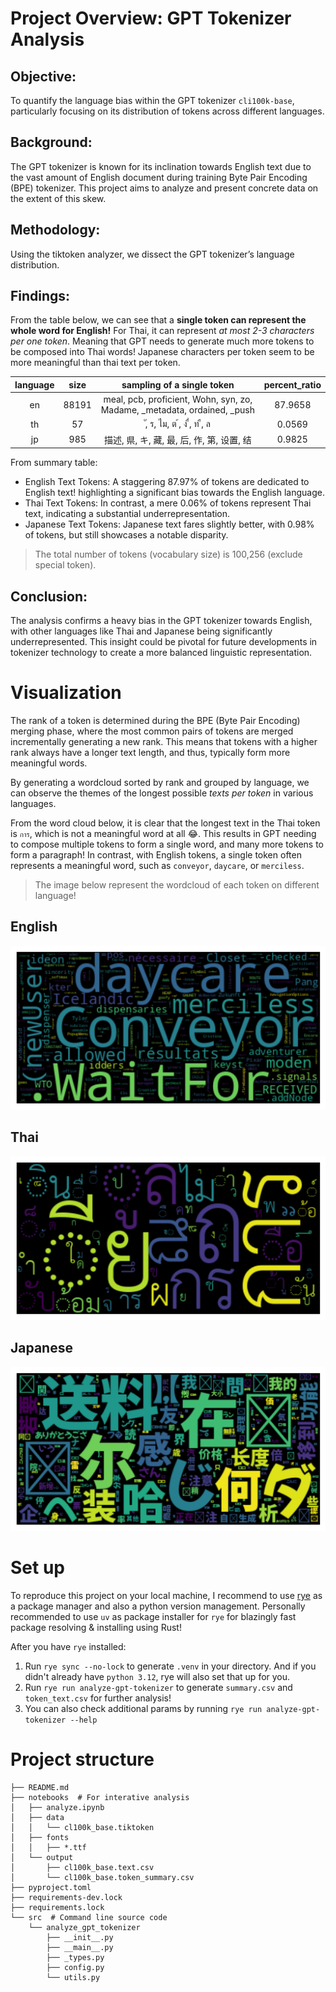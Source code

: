 # Project Overview: GPT Tokenizer Analysis
## Objective: 
To quantify the language bias within the GPT tokenizer `cli100k-base`, particularly focusing on its distribution of tokens across different languages.

## Background: 
The GPT tokenizer is known for its inclination towards English text due to the vast amount of English document during training Byte Pair Encoding (BPE) tokenizer. This project aims to analyze and present concrete data on the extent of this skew.

## Methodology: 
Using the tiktoken analyzer, we dissect the GPT tokenizer’s language distribution.

## Findings:

From the table below, we can see that a **single token can represent the whole word for English!** For Thai, it can represent *at most 2-3 characters per one token*. Meaning that GPT needs to generate much more tokens to be composed into Thai words! Japanese characters per token seem to be more meaningful than thai text per token.

| language | size | sampling of a single token | percent_ratio |
| :--: | :--: | :--: | :--: |
| en |	88191 |	 meal,   pcb,   proficient, Wohn, syn, zo, Madame, _metadata, ordained, _push | 87.9658
| th |	57 | 	ั, ร, ไม, ต ้, ง ื่, ท ื, ล	| 0.0569
| jp |	985 |	描述, 県, キ, 藏, 最, 后, 作, 第, 设置, 结	| 0.9825

From summary table:
* English Text Tokens: A staggering 87.97% of tokens are dedicated to English text! highlighting a significant bias towards the English language.
* Thai Text Tokens: In contrast, a mere 0.06% of tokens represent Thai text, indicating a substantial underrepresentation.
* Japanese Text Tokens: Japanese text fares slightly better, with 0.98% of tokens, but still showcases a notable disparity.  

> The total number of tokens (vocabulary size) is 100,256 (exclude special token).

## Conclusion: 
The analysis confirms a heavy bias in the GPT tokenizer towards English, with other languages like Thai and Japanese being significantly underrepresented. This insight could be pivotal for future developments in tokenizer technology to create a more balanced linguistic representation.

# Visualization
The rank of a token is determined during the BPE (Byte Pair Encoding) merging phase, where the most common pairs of tokens are merged incrementally generating a new rank. This means that tokens with a higher rank always have a longer text length, and thus, typically form more meaningful words.

By generating a wordcloud sorted by rank and grouped by language, we can observe the themes of the longest possible *texts per token* in various languages.

From the word cloud below, it is clear that the longest text in the Thai token is `การ`, which is not a meaningful word at all 😂. This results in GPT needing to compose multiple tokens to form a single word, and many more tokens to form a paragraph! In contrast, with English tokens, a single token often represents a meaningful word, such as `conveyor`, `daycare`, or `merciless`.

> The image below represent the wordcloud of each token on different language!

## English
<img src="pics/en_wordcloud.jpg.png" width="auto">

## Thai
<img src="pics/th_wordcloud.jpg.png" width="auto">

## Japanese
<img src="pics/jp_wordcloud.jpg.png" width="auto">

# Set up

To reproduce this project on your local machine, I recommend to use [rye](https://rye-up.com/) as a package manager and also a python version management. Personally recommended to use `uv` as package installer for `rye` for blazingly fast package resolving & installing using Rust!

After you have `rye` installed:

1. Run `rye sync --no-lock` to generate `.venv` in your directory. And if you didn't already have `python 3.12`, rye will also set that up for you.
2. Run `rye run analyze-gpt-tokenizer` to generate `summary.csv` and `token_text.csv` for further analysis!
3. You can also check additional params by running `rye run analyze-gpt-tokenizer --help`

# Project structure

```tree
├── README.md
├── notebooks  # For interative analysis
│   ├── analyze.ipynb
│   ├── data
│   │   └── cl100k_base.tiktoken
│   ├── fonts
│   │   ├── *.ttf
│   └── output
│       ├── cl100k_base.text.csv
│       └── cl100k_base.token_summary.csv
├── pyproject.toml
├── requirements-dev.lock
├── requirements.lock
└── src  # Command line source code
    └── analyze_gpt_tokenizer
        ├── __init__.py
        ├── __main__.py
        ├── _types.py
        ├── config.py
        └── utils.py
```